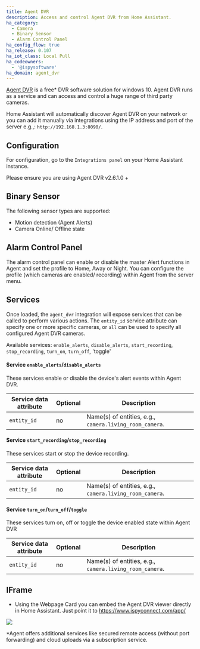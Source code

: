 ```yaml
---
title: Agent DVR
description: Access and control Agent DVR from Home Assistant.
ha_category:
  - Camera
  - Binary Sensor
  - Alarm Control Panel
ha_config_flow: true
ha_release: 0.107
ha_iot_class: Local Pull
ha_codeowners:
  - '@ispysoftware'
ha_domain: agent_dvr
---
```


[Agent DVR](https://www.ispyconnect.com/download.aspx/) is a free* DVR software solution for windows 10. Agent DVR runs as a service and can access and control a huge range of third party cameras.

Home Assistant will automatically discover Agent DVR on your network or you can add it manually via integrations using the IP address and port of the server e.g.,: `http://192.168.1.3:8090/`.


## Configuration

For configuration, go to the `Integrations panel` on your Home Assistant instance.

<div class='note'>
  Please ensure you are using Agent DVR v2.6.1.0 +
</div>

## Binary Sensor

The following sensor types are supported:

- Motion detection (Agent Alerts)
- Camera Online/ Offline state

## Alarm Control Panel

The alarm control panel can enable or disable the master Alert functions in Agent and set the profile to Home, Away or Night. You can configure the profile (which cameras are enabled/ recording) within Agent from the server menu.

## Services

Once loaded, the `agent_dvr` integration will expose services that can be called to perform various actions. The `entity_id` service attribute can specify one or more specific cameras, or `all` can be used to specify all configured Agent DVR cameras.

Available services:
`enable_alerts`, `disable_alerts`,
`start_recording`, `stop_recording`,
`turn_on`, `turn_off`, 'toggle'

#### Service `enable_alerts`/`disable_alerts`

These services enable or disable the device's alert events within Agent DVR.

Service data attribute | Optional | Description
-|-|-
`entity_id` | no | Name(s) of entities, e.g., `camera.living_room_camera`.

#### Service `start_recording`/`stop_recording`

These services start or stop the device recording.

Service data attribute | Optional | Description
-|-|-
`entity_id` | no | Name(s) of entities, e.g., `camera.living_room_camera`.

#### Service `turn_on`/`turn_off`/`toggle`

These services turn on, off or toggle the device enabled state within Agent DVR

Service data attribute | Optional | Description
-|-|-
`entity_id` | no | Name(s) of entities, e.g., `camera.living_room_camera`.



## IFrame
 - Using the Webpage Card you can embed the Agent DVR viewer directly in Home Assistant. Just point it to https://www.ispyconnect.com/app/

<p class='img'>
<img src='/images/screenshots/agent_dvr.jpg' />
</p>

*Agent offers additional services like secured remote access (without port forwarding) and cloud uploads via a subscription service.
